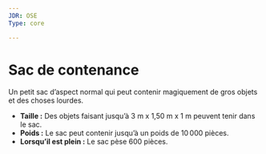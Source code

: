 ```yaml
---
JDR: OSE
Type: core

---
```


# Sac de contenance

Un petit sac d’aspect normal qui peut contenir magiquement de gros objets et des choses lourdes.

- **Taille :** Des objets faisant jusqu’à 3 m x 1,50 m x 1 m peuvent tenir dans le sac.
- **Poids :** Le sac peut contenir jusqu’à un poids de 10 000 pièces.
- **Lorsqu’il est plein :** Le sac pèse 600 pièces.